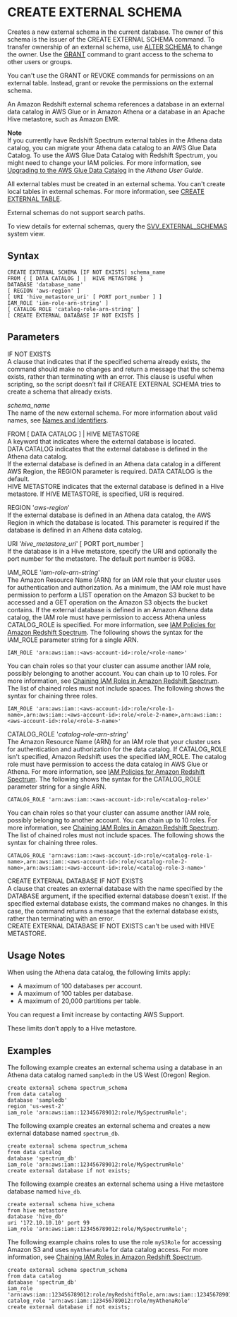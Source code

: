 # CREATE EXTERNAL SCHEMA<a name="r_CREATE_EXTERNAL_SCHEMA"></a>

Creates a new external schema in the current database\. The owner of this schema is the issuer of the CREATE EXTERNAL SCHEMA command\. To transfer ownership of an external schema, use [ALTER SCHEMA](r_ALTER_SCHEMA.md) to change the owner\. Use the [GRANT](r_GRANT.md) command to grant access to the schema to other users or groups\. 

You can't use the GRANT or REVOKE commands for permissions on an external table\. Instead, grant or revoke the permissions on the external schema\. 

An Amazon Redshift external schema references a database in an external data catalog in AWS Glue or in Amazon Athena or a database in an Apache Hive metastore, such as Amazon EMR\. 

**Note**  
If you currently have Redshift Spectrum external tables in the Athena data catalog, you can migrate your Athena data catalog to an AWS Glue Data Catalog\. To use the AWS Glue Data Catalog with Redshift Spectrum, you might need to change your IAM policies\. For more information, see [Upgrading to the AWS Glue Data Catalog](https://docs.aws.amazon.com/athena/latest/ug/glue-athena.html#glue-upgrade) in the *Athena User Guide*\.

All external tables must be created in an external schema\. You can't create local tables in external schemas\. For more information, see [CREATE EXTERNAL TABLE](r_CREATE_EXTERNAL_TABLE.md)\. 

External schemas do not support search paths\.

To view details for external schemas, query the [SVV\_EXTERNAL\_SCHEMAS](r_SVV_EXTERNAL_SCHEMAS.md) system view\. 

## Syntax<a name="r_CREATE_EXTERNAL_SCHEMA-synopsis"></a>

```
CREATE EXTERNAL SCHEMA [IF NOT EXISTS] schema_name
FROM { [ DATA CATALOG ] |  HIVE METASTORE }
DATABASE 'database_name'
[ REGION 'aws-region' ]
[ URI 'hive_metastore_uri' [ PORT port_number ] ]
IAM_ROLE 'iam-role-arn-string' ] 
[ CATALOG_ROLE 'catalog-role-arn-string' ] 
[ CREATE EXTERNAL DATABASE IF NOT EXISTS ]
```

## Parameters<a name="r_CREATE_EXTERNAL_SCHEMA-parameters"></a>

IF NOT EXISTS  
A clause that indicates that if the specified schema already exists, the command should make no changes and return a message that the schema exists, rather than terminating with an error\. This clause is useful when scripting, so the script doesn’t fail if CREATE EXTERNAL SCHEMA tries to create a schema that already exists\. 

 *schema\_name*   
The name of the new external schema\. For more information about valid names, see [Names and Identifiers](r_names.md)\.

FROM \[ DATA CATALOG \] \| HIVE METASTORE   
A keyword that indicates where the external database is located\.   
DATA CATALOG indicates that the external database is defined in the Athena data catalog\.   
If the external database is defined in an Athena data catalog in a different AWS Region, the REGION parameter is required\. DATA CATALOG is the default\.  
HIVE METASTORE indicates that the external database is defined in a Hive metastore\. If HIVE METASTORE, is specified, URI is required\. 

REGION '*aws\-region*'  
If the external database is defined in an Athena data catalog, the AWS Region in which the database is located\. This parameter is required if the database is defined in an Athena data catalog\. 

URI '*hive\_metastore\_uri*' \[ PORT port\_number \]  
If the database is in a Hive metastore, specify the URI and optionally the port number for the metastore\. The default port number is 9083\. 

IAM\_ROLE '*iam\-role\-arn\-string*'  
The Amazon Resource Name \(ARN\) for an IAM role that your cluster uses for authentication and authorization\. As a minimum, the IAM role must have permission to perform a LIST operation on the Amazon S3 bucket to be accessed and a GET operation on the Amazon S3 objects the bucket contains\. If the external database is defined in an Amazon Athena data catalog, the IAM role must have permission to access Athena unless CATALOG\_ROLE is specified\. For more information, see [IAM Policies for Amazon Redshift Spectrum](c-spectrum-iam-policies.md)\. The following shows the syntax for the IAM\_ROLE parameter string for a single ARN\.  

```
IAM_ROLE 'arn:aws:iam::<aws-account-id>:role/<role-name>'
```
You can chain roles so that your cluster can assume another IAM role, possibly belonging to another account\. You can chain up to 10 roles\. For more information, see [Chaining IAM Roles in Amazon Redshift Spectrum](c-spectrum-iam-policies.md#c-spectrum-chaining-roles)\.   
The list of chained roles must not include spaces\.
The following shows the syntax for chaining three roles\.  

```
IAM_ROLE 'arn:aws:iam::<aws-account-id>:role/<role-1-name>,arn:aws:iam::<aws-account-id>:role/<role-2-name>,arn:aws:iam::<aws-account-id>:role/<role-3-name>'
```

CATALOG\_ROLE '*catalog\-role\-arn\-string*'  
The Amazon Resource Name \(ARN\) for an IAM role that your cluster uses for authentication and authorization for the data catalog\. If CATALOG\_ROLE isn't specified, Amazon Redshift uses the specified IAM\_ROLE\. The catalog role must have permission to access the data catalog in AWS Glue or Athena\. For more information, see [IAM Policies for Amazon Redshift Spectrum](c-spectrum-iam-policies.md)\. The following shows the syntax for the CATALOG\_ROLE parameter string for a single ARN\.  

```
CATALOG_ROLE 'arn:aws:iam::<aws-account-id>:role/<catalog-role>'
```
You can chain roles so that your cluster can assume another IAM role, possibly belonging to another account\. You can chain up to 10 roles\. For more information, see [Chaining IAM Roles in Amazon Redshift Spectrum](c-spectrum-iam-policies.md#c-spectrum-chaining-roles)\.   
The list of chained roles must not include spaces\.
The following shows the syntax for chaining three roles\.  

```
CATALOG_ROLE 'arn:aws:iam::<aws-account-id>:role/<catalog-role-1-name>,arn:aws:iam::<aws-account-id>:role/<catalog-role-2-name>,arn:aws:iam::<aws-account-id>:role/<catalog-role-3-name>'
```

CREATE EXTERNAL DATABASE IF NOT EXISTS  
A clause that creates an external database with the name specified by the DATABASE argument, if the specified external database doesn't exist\. If the specified external database exists, the command makes no changes\. In this case, the command returns a message that the external database exists, rather than terminating with an error\.  
CREATE EXTERNAL DATABASE IF NOT EXISTS can't be used with HIVE METASTORE\.

## Usage Notes<a name="r_CREATE_EXTERNAL_SCHEMA_usage"></a>

When using the Athena data catalog, the following limits apply:
+ A maximum of 100 databases per account\.
+ A maximum of 100 tables per database\.
+ A maximum of 20,000 partitions per table\.

You can request a limit increase by contacting AWS Support\.

These limits don’t apply to a Hive metastore\.

## Examples<a name="r_CREATE_EXTERNAL_SCHEMA_examples"></a>

The following example creates an external schema using a database in an Athena data catalog named `sampledb` in the US West \(Oregon\) Region\.

```
create external schema spectrum_schema
from data catalog
database 'sampledb'
region 'us-west-2' 
iam_role 'arn:aws:iam::123456789012:role/MySpectrumRole';
```

The following example creates an external schema and creates a new external database named `spectrum_db`\.

```
create external schema spectrum_schema
from data catalog
database 'spectrum_db'
iam_role 'arn:aws:iam::123456789012:role/MySpectrumRole'
create external database if not exists;
```

The following example creates an external schema using a Hive metastore database named `hive_db`\.

```
create external schema hive_schema
from hive metastore
database 'hive_db'
uri '172.10.10.10' port 99
iam_role 'arn:aws:iam::123456789012:role/MySpectrumRole';
```

The following example chains roles to use the role `myS3Role` for accessing Amazon S3 and uses `myAthenaRole` for data catalog access\. For more information, see [Chaining IAM Roles in Amazon Redshift Spectrum](c-spectrum-iam-policies.md#c-spectrum-chaining-roles)\.

```
create external schema spectrum_schema
from data catalog
database 'spectrum_db'
iam_role 'arn:aws:iam::123456789012:role/myRedshiftRole,arn:aws:iam::123456789012:role/myS3Role'
catalog_role 'arn:aws:iam::123456789012:role/myAthenaRole'
create external database if not exists;
```